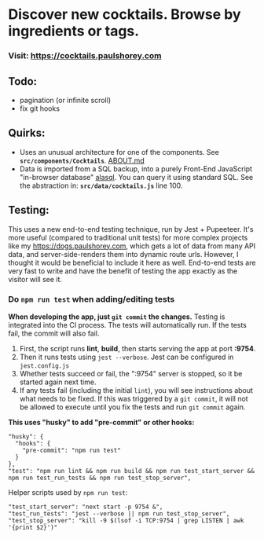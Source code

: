 # Discover new cocktails. Browse by ingredients or tags.

### Visit: https://cocktails.paulshorey.com

## Todo:

- pagination (or infinite scroll)
- fix git hooks

## Quirks:

- Uses an unusual architecture for one of the components. See **`src/components/Cocktails`**. [ABOUT.md](src/components/Cocktails/ABOUT.md)
- Data is imported from a SQL backup, into a purely Front-End JavaScript "in-browser database" [alasql](https://github.com/agershun/alasql). You can query it using standard SQL. See the abstraction in: **`src/data/cocktails.js`** line 100.

## Testing:

This uses a new end-to-end testing technique, run by Jest + Pupeeteer. It's more useful (compared to traditional unit tests) for more complex projects like my https://dogs.paulshorey.com, which gets a lot of data from many API data, and server-side-renders them into dynamic route urls. However, I thought it would be beneficial to include it here as well. End-to-end tests are very fast to write and have the benefit of testing the app exactly as the visitor will see it.

### Do **`npm run test`** when adding/editing tests

**When developing the app, just `git commit` the changes.** Testing is integrated into the CI process. The tests will automatically run. If the tests fail, the commit will also fail.

1. First, the script runs **lint**, **build**, then starts serving the app at port **:9754**.
2. Then it runs tests using `jest --verbose`. Jest can be configured in `jest.config.js`
3. Whether tests succeed or fail, the ":9754" server is stopped, so it be started again next time.
4. If any tests fail (including the initial `lint`), you will see instructions about what needs to be fixed. If this was triggered by a `git commit`, it will not be allowed to execute until you fix the tests and run `git commit` again.

**This uses "husky" to add "pre-commit" or other hooks:**

```
"husky": {
  "hooks": {
    "pre-commit": "npm run test"
  }
},
"test": "npm run lint && npm run build && npm run test_start_server && npm run test_run_tests && npm run test_stop_server",
```

Helper scripts used by `npm run test`:

```
"test_start_server": "next start -p 9754 &",
"test_run_tests": "jest --verbose || npm run test_stop_server",
"test_stop_server": "kill -9 $(lsof -i TCP:9754 | grep LISTEN | awk '{print $2}')"
```
